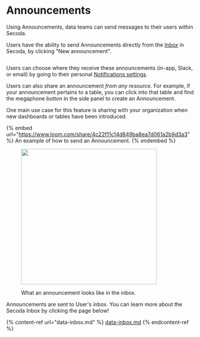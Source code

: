 # Announcements

Using Announcements, data teams can send messages to their users within Secoda.

Users have the ability to send Announcements directly from the [Inbox](data-inbox.md) in Secoda, by clicking "New announcement".

<figure><img src="../.gitbook/assets/Screenshot 2024-02-07 at 2.48.52 PM.png" alt=""><figcaption></figcaption></figure>

Users can choose where they receive these announcements (in-app, Slack, or email) by going to their personal [Notifications settings](notifications.md).

Users can also share an announcement _from any resource_. For example, if your announcement pertains to a table, you can click into that table and find the megaphone button in the side panel to create an Announcement.

One main use case for this feature is sharing with your organization when new dashboards or tables have been introduced.

{% embed url="https://www.loom.com/share/4c22f11c14d849ba8ea7d061a2b9d3a3" %}
An example of how to send an Announcement.
{% endembed %}

<figure><img src="https://secoda-public-media-assets.s3.amazonaws.com/Screenshot%202023-06-09%20at%2011.18.55%20AM.png" alt="" width="363"><figcaption><p>What an announcement looks like in the inbox.</p></figcaption></figure>

Announcements are sent to User's inbox. You can learn more about the Secoda Inbox by clicking the page below!

{% content-ref url="data-inbox.md" %}
[data-inbox.md](data-inbox.md)
{% endcontent-ref %}
